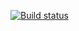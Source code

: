 [![Build status](https://ci.appveyor.com/api/projects/status/3v2l9ds480n97sp0?svg=true)](https://ci.appveyor.com/project/ValentinDenisov73/aqa-2-3-patterns)